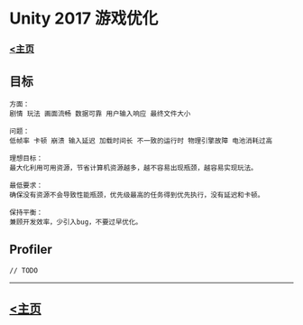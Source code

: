 # Unity 2017 游戏优化

### [<主页](/index.html)

## 目标
```
方面：
剧情 玩法 画面流畅 数据可靠 用户输入响应 最终文件大小

问题：
低帧率 卡顿 崩溃 输入延迟 加载时间长 不一致的运行时 物理引擎故障 电池消耗过高

理想目标：
最大化利用可用资源，节省计算机资源越多，越不容易出现瓶颈，越容易实现玩法。

最低要求：
确保没有资源不会导致性能瓶颈，优先级最高的任务得到优先执行，没有延迟和卡顿。

保持平衡：
兼顾开发效率，少引入bug，不要过早优化。
```

## Profiler
```
// TODO
```

---


## [<主页](/index.html)
